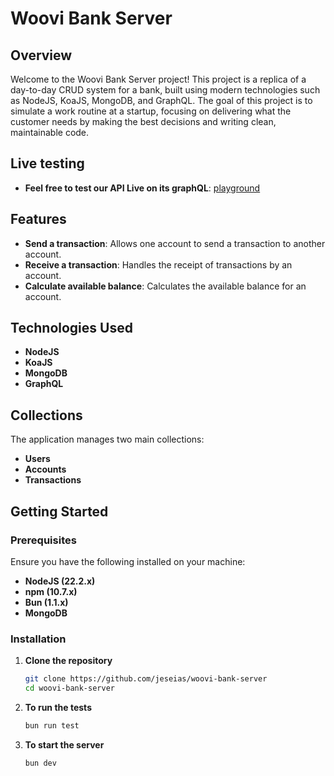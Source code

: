 # Woovi Bank Server

## Overview

Welcome to the Woovi Bank Server project! This project is a replica of a day-to-day CRUD system for a bank, built using modern technologies such as NodeJS, KoaJS, MongoDB, and GraphQL. The goal of this project is to simulate a work routine at a startup, focusing on delivering what the customer needs by making the best decisions and writing clean, maintainable code.

## Live testing

- **Feel free to test our API Live on its graphQL**: [playground](https://woovi-bank-server-35fd2a7fa9e5.herokuapp.com/__playground)
## Features

- **Send a transaction**: Allows one account to send a transaction to another account.
- **Receive a transaction**: Handles the receipt of transactions by an account.
- **Calculate available balance**: Calculates the available balance for an account.

## Technologies Used

- **NodeJS**
- **KoaJS**
- **MongoDB**
- **GraphQL**

## Collections

The application manages two main collections:

- **Users**
- **Accounts**
- **Transactions**

## Getting Started

### Prerequisites

Ensure you have the following installed on your machine:

- **NodeJS (22.2.x)**
- **npm (10.7.x)**
- **Bun (1.1.x)**
- **MongoDB**

### Installation

1. **Clone the repository**

   ```bash
   git clone https://github.com/jeseias/woovi-bank-server
   cd woovi-bank-server

2. **To run the tests**

   ```bash
   bun run test

3. **To start the server**

   ```bash
   bun dev
